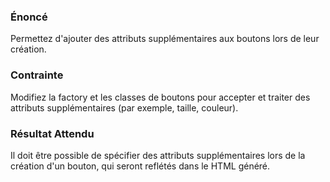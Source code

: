### Énoncé

Permettez d'ajouter des attributs supplémentaires aux boutons lors de leur création.

### Contrainte

Modifiez la factory et les classes de boutons pour accepter et traiter des attributs supplémentaires (par exemple, taille, couleur).

### Résultat Attendu

Il doit être possible de spécifier des attributs supplémentaires lors de la création d'un bouton, qui seront reflétés dans le HTML généré.